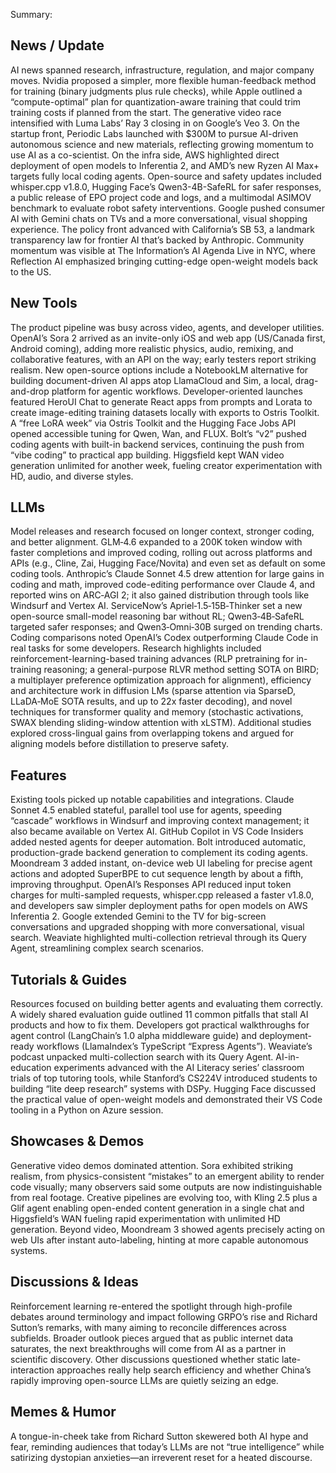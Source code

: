 Summary:
## News / Update
AI news spanned research, infrastructure, regulation, and major company moves. Nvidia proposed a simpler, more flexible human-feedback method for training (binary judgments plus rule checks), while Apple outlined a “compute-optimal” plan for quantization-aware training that could trim training costs if planned from the start. The generative video race intensified with Luma Labs’ Ray 3 closing in on Google’s Veo 3. On the startup front, Periodic Labs launched with $300M to pursue AI-driven autonomous science and new materials, reflecting growing momentum to use AI as a co-scientist. On the infra side, AWS highlighted direct deployment of open models to Inferentia 2, and AMD’s new Ryzen AI Max+ targets fully local coding agents. Open-source and safety updates included whisper.cpp v1.8.0, Hugging Face’s Qwen3-4B-SafeRL for safer responses, a public release of EPO project code and logs, and a multimodal ASIMOV benchmark to evaluate robot safety interventions. Google pushed consumer AI with Gemini chats on TVs and a more conversational, visual shopping experience. The policy front advanced with California’s SB 53, a landmark transparency law for frontier AI that’s backed by Anthropic. Community momentum was visible at The Information’s AI Agenda Live in NYC, where Reflection AI emphasized bringing cutting-edge open-weight models back to the US.

## New Tools
The product pipeline was busy across video, agents, and developer utilities. OpenAI’s Sora 2 arrived as an invite-only iOS and web app (US/Canada first, Android coming), adding more realistic physics, audio, remixing, and collaborative features, with an API on the way; early testers report striking realism. New open-source options include a NotebookLM alternative for building document-driven AI apps atop LlamaCloud and Sim, a local, drag-and-drop platform for agentic workflows. Developer-oriented launches featured HeroUI Chat to generate React apps from prompts and Lorata to create image-editing training datasets locally with exports to Ostris Toolkit. A “free LoRA week” via Ostris Toolkit and the Hugging Face Jobs API opened accessible tuning for Qwen, Wan, and FLUX. Bolt’s “v2” pushed coding agents with built-in backend services, continuing the push from “vibe coding” to practical app building. Higgsfield kept WAN video generation unlimited for another week, fueling creator experimentation with HD, audio, and diverse styles.

## LLMs
Model releases and research focused on longer context, stronger coding, and better alignment. GLM‑4.6 expanded to a 200K token window with faster completions and improved coding, rolling out across platforms and APIs (e.g., Cline, Zai, Hugging Face/Novita) and even set as default on some coding tools. Anthropic’s Claude Sonnet 4.5 drew attention for large gains in coding and math, improved code-editing performance over Claude 4, and reported wins on ARC‑AGI 2; it also gained distribution through tools like Windsurf and Vertex AI. ServiceNow’s Apriel‑1.5‑15B‑Thinker set a new open-source small-model reasoning bar without RL; Qwen3‑4B‑SafeRL targeted safer responses; and Qwen3‑Omni‑30B surged on trending charts. Coding comparisons noted OpenAI’s Codex outperforming Claude Code in real tasks for some developers. Research highlights included reinforcement-learning-based training advances (RLP pretraining for in-training reasoning; a general-purpose RLVR method setting SOTA on BIRD; a multiplayer preference optimization approach for alignment), efficiency and architecture work in diffusion LMs (sparse attention via SparseD, LLaDA‑MoE SOTA results, and up to 22x faster decoding), and novel techniques for transformer quality and memory (stochastic activations, SWAX blending sliding-window attention with xLSTM). Additional studies explored cross-lingual gains from overlapping tokens and argued for aligning models before distillation to preserve safety.

## Features
Existing tools picked up notable capabilities and integrations. Claude Sonnet 4.5 enabled stateful, parallel tool use for agents, speeding “cascade” workflows in Windsurf and improving context management; it also became available on Vertex AI. GitHub Copilot in VS Code Insiders added nested agents for deeper automation. Bolt introduced automatic, production-grade backend generation to complement its coding agents. Moondream 3 added instant, on-device web UI labeling for precise agent actions and adopted SuperBPE to cut sequence length by about a fifth, improving throughput. OpenAI’s Responses API reduced input token charges for multi-sampled requests, whisper.cpp released a faster v1.8.0, and developers saw simpler deployment paths for open models on AWS Inferentia 2. Google extended Gemini to the TV for big-screen conversations and upgraded shopping with more conversational, visual search. Weaviate highlighted multi-collection retrieval through its Query Agent, streamlining complex search scenarios.

## Tutorials & Guides
Resources focused on building better agents and evaluating them correctly. A widely shared evaluation guide outlined 11 common pitfalls that stall AI products and how to fix them. Developers got practical walkthroughs for agent control (LangChain’s 1.0 alpha middleware guide) and deployment-ready workflows (LlamaIndex’s TypeScript “Express Agents”). Weaviate’s podcast unpacked multi-collection search with its Query Agent. AI-in-education experiments advanced with the AI Literacy series’ classroom trials of top tutoring tools, while Stanford’s CS224V introduced students to building “lite deep research” systems with DSPy. Hugging Face discussed the practical value of open-weight models and demonstrated their VS Code tooling in a Python on Azure session.

## Showcases & Demos
Generative video demos dominated attention. Sora exhibited striking realism, from physics-consistent “mistakes” to an emergent ability to render code visually; many observers said some outputs are now indistinguishable from real footage. Creative pipelines are evolving too, with Kling 2.5 plus a Glif agent enabling open-ended content generation in a single chat and Higgsfield’s WAN fueling rapid experimentation with unlimited HD generation. Beyond video, Moondream 3 showed agents precisely acting on web UIs after instant auto-labeling, hinting at more capable autonomous systems.

## Discussions & Ideas
Reinforcement learning re-entered the spotlight through high-profile debates around terminology and impact following GRPO’s rise and Richard Sutton’s remarks, with many aiming to reconcile differences across subfields. Broader outlook pieces argued that as public internet data saturates, the next breakthroughs will come from AI as a partner in scientific discovery. Other discussions questioned whether static late-interaction approaches really help search efficiency and whether China’s rapidly improving open-source LLMs are quietly seizing an edge.

## Memes & Humor
A tongue-in-cheek take from Richard Sutton skewered both AI hype and fear, reminding audiences that today’s LLMs are not “true intelligence” while satirizing dystopian anxieties—an irreverent reset for a heated discourse.

